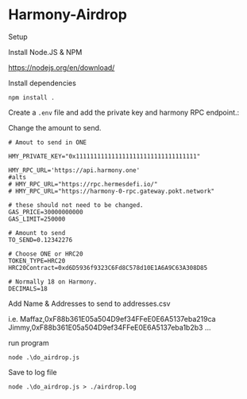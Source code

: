 # Harmony-Airdrop

Setup

Install Node.JS & NPM

https://nodejs.org/en/download/


Install dependencies

```
npm install .
```

Create a `.env` file and add the private key and harmony RPC endpoint.:

Change the amount to send.

```
# Amout to send in ONE

HMY_PRIVATE_KEY="0x1111111111111111111111111111111111"

HMY_RPC_URL='https://api.harmony.one'
#alts
# HMY_RPC_URL="https://rpc.hermesdefi.io/"
# HMY_RPC_URL="https://harmony-0-rpc.gateway.pokt.network"

# these should not need to be changed.
GAS_PRICE=30000000000
GAS_LIMIT=250000

# Amount to send
TO_SEND=0.12342276

# Choose ONE or HRC20
TOKEN_TYPE=HRC20
HRC20Contract=0xd6D5936f9323C6Fd8C578d10E1A6A9C63A308D85

# Normally 18 on Harmony.
DECIMALS=18

```

Add Name & Addresses to send to addresses.csv

i.e.
Maffaz,0xF88b361E05a504D9ef34FFeE0E6A5137eba219ca
Jimmy,0xF88b361E05a504D9ef34FFeE0E6A5137eba1b2b3
...

run program

```
node .\do_airdrop.js
```

Save to log file 
```
node .\do_airdrop.js > ./airdrop.log
```
